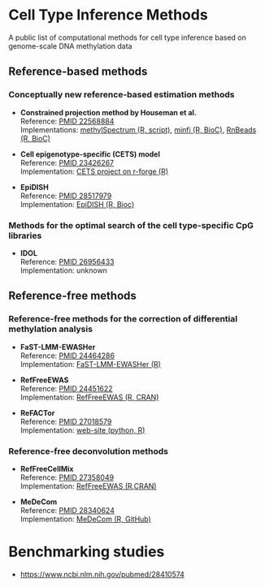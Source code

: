 # Cell Type Inference Methods

A public list of computational methods for cell type inference based on genome-scale DNA methylation data

## Reference-based methods  

### Conceptually new reference-based estimation methods  
* **Constrained projection method by Houseman et al.**  
Reference: [PMID 22568884](https://www.ncbi.nlm.nih.gov/pubmed/22568884)  
Implementations: [methylSpectrum (R, script)](http://people.oregonstate.edu/~housemae/software/Houseman-2012-BMCBioinformatics-Software-v112.zip), [minfi (R, BioC)](https://bioconductor.org/packages/release/bioc/html/minfi.html), [RnBeads (R, BioC)](https://www.bioconductor.org/packages/release/bioc/html/RnBeads.html)  

* **Cell epigenotype-specific (CETS) model**  
Reference: [PMID 23426267](https://www.ncbi.nlm.nih.gov/pubmed/23426267)  
Implementation: [CETS project on r-forge (R)](http://cets.r-forge.r-project.org)  

* **EpiDISH**  
Reference: [PMID 28517979](https://www.ncbi.nlm.nih.gov/pubmed/28517979)  
Implementation: [EpiDISH (R, Bioc)](https://bioconductor.org/packages/release/bioc/html/EpiDISH.html)

### Methods for the optimal search of the cell type-specific CpG libraries

* **IDOL**  
Reference: [PMID 26956433](https://www.ncbi.nlm.nih.gov/pubmed/26956433)  
Implementation: unknown  

## Reference-free methods

### Reference-free methods for the correction of differential methylation analysis

* **FaST-LMM-EWASHer**  
Reference: [PMID 24464286](https://www.ncbi.nlm.nih.gov/pubmed/24464286)  
Implementation: [FaST-LMM-EWASHer (R)](https://www.microsoft.com/en-us/download/details.aspx?id=52501)   

* **RefFreeEWAS**  
Reference: [PMID 24451622](https://www.ncbi.nlm.nih.gov/pubmed/24451622)  
Implementation: [RefFreeEWAS (R, CRAN)](https://cran.r-project.org/package=RefFreeEWAS)  

* **ReFACTor**  
Reference: [PMID 27018579](https://www.ncbi.nlm.nih.gov/pubmed/27018579)  
Implementation: [web-site (python, R)](https://www.cs.tau.ac.il/~heran/cozygene/software/refactor.html)  

### Reference-free deconvolution methods

* **RefFreeCellMix**  
Reference: [PMID 27358049](https://www.ncbi.nlm.nih.gov/pubmed/27358049)  
Implementation: [RefFreeEWAS (R,CRAN)](https://cran.r-project.org/package=RefFreeEWAS)  

* **MeDeCom**  
Reference: [PMID 28340624](https://www.ncbi.nlm.nih.gov/pubmed/28340624)  
Implementation: [MeDeCom (R, GitHub)](https://github.com/lutsik/MeDeCom)  


# Benchmarking studies  
* https://www.ncbi.nlm.nih.gov/pubmed/28410574

